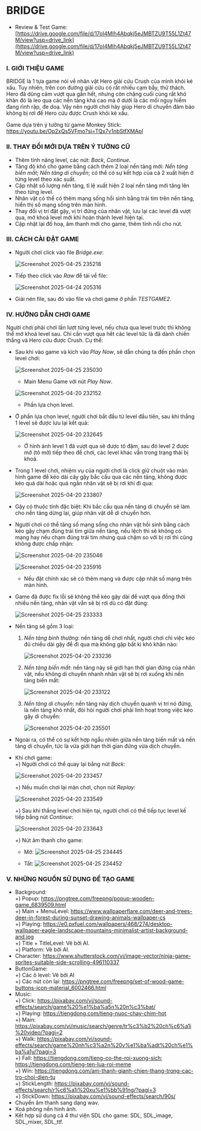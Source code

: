 # **BRIDGE**
- Review & Test Game: [https://drive.google.com/file/d/17oI4MIh4Abqkj5eJMBTZU9T55L1Zt47M/view?usp=drive_link](https://drive.google.com/file/d/17oI4MIh4Abqkj5eJMBTZU9T55L1Zt47M/view?usp=drive_link)       
### I. GIỚI THIỆU GAME
  BRIDGE là 1 tựa game nói về nhân vật Hero giải cứu Crush của mình khỏi kẻ xấu. Tuy nhiên, trên con đường giải cứu có rất nhiều cạm bẫy, thử thách. Hero đã dũng cảm vượt qua gần hết, nhưng còn chặng cuối cùng
  rất khó khăn đó là leo qua các nền tảng khá cao mà ở dưới là các mối nguy hiểm đang rình rập, đe doạ. 
  Vậy nên người chơi hãy giúp Hero di chuyển đảm bảo không bị rơi để Hero cứu được Crush khỏi kẻ xấu.

  Game dựa trên ý tưởng từ game Monkey Stick: https://youtu.be/Op2xQs5VFmo?si=TQx7v1nbStfXMApl
### II. THAY ĐỔI MỚI DỰA TRÊN Ý TƯỞNG CŨ
  - Thêm tính năng level, các nút: _Back_, _Continue_.
  - Tăng độ khó cho game bằng cách thêm 2 loại nền tảng mới: _Nền tảng biến mất_; _Nền tảng di chuyển_; có thể có sự kết hợp của cả 2 xuất hiện ở từng level theo xác suất.  
  - Cập nhật số lượng nền tảng, tỉ lệ xuất hiện 2 loại nền tảng mới tăng lên theo từng level.
  - Nhân vật có thể có thêm mạng sống hồi sinh bằng trái tim trên nền tảng, hiển thị số mạng sống trên màn hình.   
  - Thay đổi vị trí đặt gậy, vị trí đứng của nhân vật, lưu lại các level đã vượt qua, mở khoá level mới khi hoàn thành level hiện tại.  
  - Cập nhật lại đồ hoạ, âm thanh mới cho game, thêm tính nổi cho nút.
### III. CÁCH CÀI ĐẶT GAME
  - Người chơi click vào file _Bridge.exe_:
  
    ![Screenshot 2025-04-25 235218](https://github.com/user-attachments/assets/fdedd5a7-1ac8-40ca-9504-3f52b33440ee)  
    
  - Tiếp theo click vào _Raw_ để tải về file:  
  
    ![Screenshot 2025-04-24 205316](https://github.com/user-attachments/assets/885c7055-e768-483a-b247-097f9031842f)  

  - Giải nén file, sau đó vào file và chơi game ở phần _TESTGAME2_.  

### IV. HƯỠNG DẪN CHƠI GAME
  Người chơi phải chơi lần lượt từng level, nếu chưa qua level trước thì không thể mở khoá level sau. Chỉ cần vượt qua hết các level tức là đã dành chiến thắng và Hero cứu được Crush. Cụ thể:
  - Sau khi vào game và kích vào _Play Now_, sẽ dẫn chúng ta đến phần chọn level chơi:
      
    ![Screenshot 2025-04-25 235030](https://github.com/user-attachments/assets/9204908c-c78b-4c7b-9328-519b2b5b4795)
  
    - Main Menu Game với nút _Play Now_.
        
    ![Screenshot 2025-04-20 232152](https://github.com/user-attachments/assets/3ef97e40-cb62-4cf2-a0fa-64f07e862bc8)  
    - Phần lựa chọn level.  
    
  - Ở phần lựa chọn level, người chơi bắt đầu từ level đầu tiên, sau khi thắng 1 level sẽ được lưu lại kết quả:

    ![Screenshot 2025-04-20 232645](https://github.com/user-attachments/assets/0ad9c4d8-234e-423b-b0aa-88a9bdfef30f)
    - Ở hình ảnh level 1 đã vượt qua sẽ được tô đậm, sau đó level 2 được mở (tô mờ) tiếp theo để chơi, các level khác vẫn trong trạng thái bị khoá.  
  
  - Trong 1 level chơi, nhiệm vụ của người chơi là click giữ chuột vào màn hình game để kéo dài cây gậy bắc cầu qua các nền tảng, không được kéo quá dài hoặc quá ngắn nhân vật sẽ bị rơi khi đi qua:

      ![Screenshot 2025-04-20 233807](https://github.com/user-attachments/assets/549b1d7d-0fe4-48b7-9cfc-54951ca0b759)  
  
  - Gậy có thuộc tính đặc biệt: Khi bắc cầu qua nền tảng di chuyển sẽ làm cho nền tảng dừng lại, giúp nhân vật dễ di chuyển hơn.  
  - Người chơi có thể tăng số mạng sống cho nhân vật hồi sinh bằng cách kéo gậy chạm đúng trái tim giữa nền tảng, nếu lệch thì sẽ không có mạng hay nếu chạm đúng trái tim nhưng quá chậm so với bị rơi thì cũng không được chấp nhận:  

      ![Screenshot 2025-04-20 235046](https://github.com/user-attachments/assets/2b54637e-fe0b-40d9-820e-4317646dae57)
    
      ![Screenshot 2025-04-20 235916](https://github.com/user-attachments/assets/f1567ca4-134e-4187-a012-a489749d2055)
      - Nếu đặt chính xác sẽ có thêm mạng và được cập nhật số mạng trên màn hình.  

  - Game đã được fix lỗi sẽ không thể kéo gậy dài để vượt qua đồng thời nhiều nền tảng, nhân vật vẫn sẽ bị rơi dù có đặt đúng:
      
    ![Screenshot 2025-04-25 233333](https://github.com/user-attachments/assets/1d9e6b1b-4c69-4fd6-a624-acb5d5a109e8)  

    
  - Nền tảng sẽ gồm 3 loại:  
    1. _Nền tảng bình thường_: nền tảng dễ chơi nhất, người chơi chỉ việc kéo đủ chiều dài gậy để đi qua mà không gặp bất kì khó khăn nào:
  
       ![Screenshot 2025-04-20 233236](https://github.com/user-attachments/assets/0fc7941e-c40c-47c9-b97e-4b695424a54d)  
  
    3. _Nền tảng biến mất_: nền tảng này sẽ giới hạn thời gian đứng của nhân vật, nếu không di chuyển nhanh nhân vật sẽ bị rơi xuống khi nền tảng biến mất:
  
       ![Screenshot 2025-04-20 233122](https://github.com/user-attachments/assets/e2576d0d-b89b-4c78-bd54-c7958c1b3bdb)  

    4. _Nền tảng di chuyển_: nền tảng này dịch chuyển quanh vị trí nó đứng, là nền tảng khó nhất, đòi hỏi người chơi phải linh hoạt trong việc kéo gậy di chuyển:

       ![Screenshot 2025-04-20 235501](https://github.com/user-attachments/assets/0378c38a-1596-45a4-9eab-a2210eb864b8)  

  - Ngoài ra, có thể có sự kết hợp ngẫu nhiên giữa nền tảng biến mất và nền tảng di chuyển, tức là vừa giới hạn thời gian đứng vừa dịch chuyển.
  - Khi chơi game:  
    +) Người chơi có thể quay lại bằng nút _Back_:

      ![Screenshot 2025-04-20 233457](https://github.com/user-attachments/assets/c7e77adc-1ec0-4501-9542-4f875ac5ddc6)  
  
    +) Nếu muốn chơi lại màn chơi, chọn nút _Replay_:

      ![Screenshot 2025-04-20 233549](https://github.com/user-attachments/assets/f4d3d831-b2dc-497a-a0fd-6434ea6d5ca0)  
  
    +) Sau khi thắng level chơi hiện tại, người chơi có thể tiếp tục level kế tiếp bằng nút _Continue_:

       ![Screenshot 2025-04-20 233643](https://github.com/user-attachments/assets/bb980f89-f451-4446-aa12-118ba29c9d45)
  
    +) Nút âm thanh cho game:

      - Mở: ![Screenshot 2025-04-25 234445](https://github.com/user-attachments/assets/0ddc9f82-387b-4ce4-aa70-160c302748fd)

      - Tắt: ![Screenshot 2025-04-25 234452](https://github.com/user-attachments/assets/4f025446-bce1-4cf8-b8f9-d446f0c8760e)  

### V. NHỮNG NGUỒN SỬ DỤNG ĐỂ TẠO GAME
  - Background:  
    +) Popup: https://pngtree.com/freepng/popup-wooden-game_6839509.html  
    +) Main + MenuLevel: https://www.wallpaperflare.com/deer-and-trees-deer-in-forest-during-sunset-drawing-animals-wallpaper-cs  
    +) Playing: https://e0.pxfuel.com/wallpapers/468/274/desktop-wallpaper-eagle-landscape-mountains-minimalist-artist-background-and.jpg    
    +) Title + TitleLevel: Vẽ bởi AI.  
    +) Platform: Vẽ bởi AI.  
  - Character: https://www.shutterstock.com/vi/image-vector/ninja-game-sprites-suitable-side-scrolling-496110337  
  - ButtonGame:  
    +) Các ô level: Vẽ bởi AI  
    +) Các nút còn lại: https://pngtree.com/freepng/set-of-wood-game-buttons-icon-material_6002466.html  
  - Music:  
    +) Click: https://pixabay.com/vi/sound-effects/search/game%20%e1%ba%a5n%20n%c3%bat/  
    +) Playing: https://tiengdong.com/tieng-nuoc-chay-chim-hot  
    +) Main: https://pixabay.com/vi/music/search/genre/tr%c3%b2%20ch%c6%a1i%20video/?pagi=2  
    +) Walk: https://pixabay.com/vi/sound-effects/search/game%20nh%c3%a2n%20v%e1%ba%adt%20ch%e1%ba%a1y/?pagi=3  
    +) Fall: https://tiengdong.com/tieng-co-the-roi-xuong-sich; https://tiengdong.com/tieng-ten-lua-roi-meme  
    +) Win: https://tiengdong.com/am-thanh-gianh-chien-thang-trong-cac-tro-choi-dien-tu  
    +) StickLength: https://pixabay.com/vi/sound-effects/search/r%c6%a1i%20xu%e1%bb%91ng/?pagi=3  
    +) StickDown: https://pixabay.com/vi/sound-effects/search/90s/  
  - Chuyển âm thanh sang dạng wav.
  - Xoá phông nền hình ảnh.
  - Kết hợp sử dụng cả 4 thư viện SDL cho game: SDL, SDL_image, SDL_mixer, SDL_ttf.

